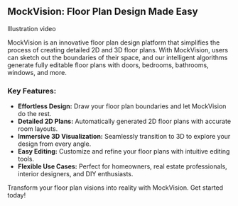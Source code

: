 ## MockVision: Floor Plan Design Made Easy
Illustration video


MockVision is an innovative floor plan design platform that simplifies the process of creating detailed 2D and 3D floor plans. With MockVision, users can sketch out the boundaries of their space, and our intelligent algorithms generate fully editable floor plans with doors, bedrooms, bathrooms, windows, and more.

### Key Features:
- **Effortless Design:** Draw your floor plan boundaries and let MockVision do the rest.
- **Detailed 2D Plans:** Automatically generated 2D floor plans with accurate room layouts.
- **Immersive 3D Visualization:** Seamlessly transition to 3D to explore your design from every angle.
- **Easy Editing:** Customize and refine your floor plans with intuitive editing tools.
- **Flexible Use Cases:** Perfect for homeowners, real estate professionals, interior designers, and DIY enthusiasts.

Transform your floor plan visions into reality with MockVision. Get started today!

